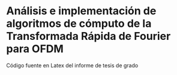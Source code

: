 # Análisis e implementación de algoritmos de cómputo de la Transformada Rápida de Fourier para OFDM

Código fuente en Latex del informe de tesis de grado
